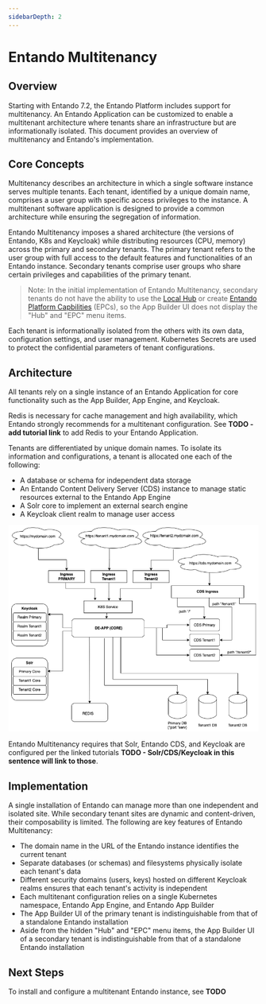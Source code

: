 ```yaml
---
sidebarDepth: 2
---
```


# Entando Multitenancy

## Overview

Starting with Entando 7.2, the Entando Platform includes support for multitenancy. An Entando Application can be customized to enable a multitenant architecture where tenants share an infrastructure but are informationally isolated. This document provides an overview of multitenancy and Entando's implementation.

## Core Concepts

Multitenancy describes an architecture in which a single software instance serves multiple tenants. Each tenant, identified by a unique domain name, comprises a user group with specific access privileges to the instance. A multitenant software application is designed to provide a common architecture while ensuring the segregation of information.

Entando Multitenancy imposes a shared architecture (the versions of Entando, K8s and Keycloak) while distributing resources (CPU, memory) across the primary and secondary tenants. The primary tenant refers to the user group with full access to the default features and functionalities of an Entando instance. Secondary tenants comprise user groups who share certain privileges and capabilities of the primary tenant. 

>Note: In the initial implementation of Entando Multitenancy, secondary tenants do not have the ability to use the [Local Hub](../compose/local-hub-overview.md) or create [Entando Platform Capbilities](../../tutorials/create/mfe/epc.md) (EPCs), so the App Builder UI does not display the "Hub" and "EPC" menu items.

Each tenant is informationally isolated from the others with its own data, configuration settings, and user management. Kubernetes Secrets are used to protect the confidential parameters of tenant configurations.
## Architecture

All tenants rely on a single instance of an Entando Application for core functionality such as the App Builder, App Engine, and Keycloak. 

Redis is necessary for cache management and high availability, which Entando strongly recommends for a multitenant configuration. See **TODO - add tutorial link** to add Redis to your Entando Application.

Tenants are differentiated by unique domain names. To isolate its information and configurations, a tenant is allocated one each of the following:

- A database or schema for independent data storage
- An Entando Content Delivery Server (CDS) instance to manage static resources external to the Entando App Engine
- A Solr core to implement an external search engine
- A Keycloak client realm to manage user access

![multitenancy.png](./img/multitenancy.png)

Entando Multitenancy requires that Solr, Entando CDS, and Keycloak are configured per the linked tutorials **TODO - Solr/CDS/Keycloak in this sentence will link to those**. 

## Implementation

A single installation of Entando can manage more than one independent and isolated site. While secondary tenant sites are dynamic and content-driven, their composability is limited. The following are key features of Entando Multitenancy:

- The domain name in the URL of the Entando instance identifies the current tenant
- Separate databases (or schemas) and filesystems physically isolate each tenant's data
- Different security domains (users, keys) hosted on different Keycloak realms ensures that each tenant's activity is independent
- Each multitenant configuration relies on a single Kubernetes namespace, Entando App Engine, and Entando App Builder
- The App Builder UI of the primary tenant is indistinguishable from that of a standalone Entando installation 
- Aside from the hidden "Hub" and "EPC" menu items, the App Builder UI of a secondary tenant is indistinguishable from that of a standalone Entando installation

## Next Steps

To install and configure a multitenant Entando instance, see **TODO**


